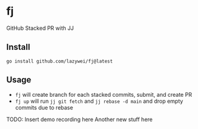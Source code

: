 # fj

GitHub Stacked PR with JJ

## Install

```
go install github.com/lazywei/fj@latest
```

## Usage

- `fj` will create branch for each stacked commits, submit, and create PR
- `fj up` will run `jj git fetch` and `jj rebase -d main` and drop empty commits due to rebase

TODO: Insert demo recording here
Another new stuff here
